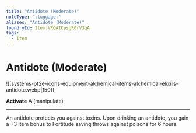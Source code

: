 ```yaml
---
title: "Antidote (Moderate)"
noteType: ":luggage:"
aliases: "Antidote (Moderate)"
foundryId: Item.VROAICpsgR0rV3qA
tags:
  - Item
---
```


# Antidote (Moderate)
![[systems-pf2e-icons-equipment-alchemical-items-alchemical-elixirs-antidote.webp|150]]

**Activate** A (manipulate)

* * *

An antidote protects you against toxins. Upon drinking an antidote, you gain a +3 item bonus to Fortitude saving throws against poisons for 6 hours.


